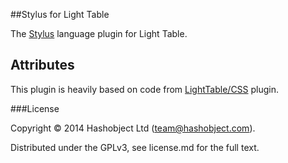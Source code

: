 ##Stylus for Light Table

The [Stylus](http://learnboost.github.io/stylus/) language plugin for Light Table.

## Attributes

This plugin is heavily based on code from [LightTable/CSS](https://github.com/LightTable/CSS) plugin.


###License

Copyright © 2014 Hashobject Ltd (team@hashobject.com).

Distributed under the GPLv3, see license.md for the full text.
